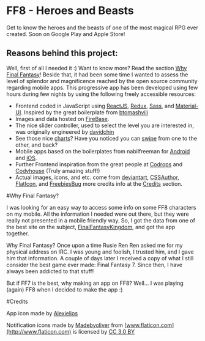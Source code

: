 FF8 - Heroes and Beasts
=============================

Get to know the heroes and the beasts of one of the most magical RPG ever created.
Soon on Google Play and Apple Store!

Reasons behind this project:
------------

Well, first of all I needed it :)
Want to know more? Read the section [Why Final Fantasy](#why-final-fantasy)!
Beside that, it had been some time I wanted to assess the level of splendor and magnificence reached by the open source community regarding mobile apps.
This progressive app has been developed using few hours during few nights by using the following freely accessible resources:

- Frontend coded in JavaScript using [ReactJS](https://facebook.github.io/react/), [Redux](http://redux.js.org/), [Sass](http://sass-lang.com/), and [Material-UI](http://www.material-ui.com/).
Inspired by the great boilerplate from [btomashvili](https://github.com/btomashvili/react-redux-firebase-boilerplate)
- Images and data hosted on [FireBase](https://firebase.google.com).
- The nice slider controller, used to select the level you are interested in, was originally engineered by [davidchin](https://github.com/davidchin/react-input-range)
- See those nice [charts](http://www.chartjs.org/)? Have you noticed you can [swipe](https://github.com/oliviertassinari/react-swipeable-views) from one to the other, and back?
- Mobile apps based on the boilerplates from nabilfreeman for [Android](https://github.com/nabilfreeman/android-webview-boilerplate) and [iOS](https://github.com/nabilfreeman/ios-universal-webview-boilerplate).
- Further Frontend inspiration from the great people at [Codrops](http://tympanus.net/codrops/) and [Codyhouse](http://codyhouse.co) (Truly amazing stuff!)
- Actual images, icons, and etc. come from [deviantart](http://www.deviantart.com/), [CSSAuthor](http://www.cssauthor.com/mobile-app-ui-psd/), [FlatIcon](http://www.flaticon.com), and [FreebiesBug](http://freebiesbug.com/) more credits info at the [Credits](#credits) section.

#Why Final Fantasy?

I was looking for an easy way to access some info on some FF8 characters on my mobile.
All the information I needed were out there, but they were really not presented in a mobile friendly way.
So, I got the data from one of the best site on the subject, [FinalFantasyKingdom](http://finalfantasykingdom.net/), and got the app together.

Why Final Fantasy?
Once upon a time Rusie Ren Ren asked me for my physical address on IRC.
I was young and foolish, I trusted him, and I gave him that information.
A couple of days later I received a copy of what I still consider the best game ever made: Final Fantasy 7.
Since then, I have always been addicted to that stuff!

But if FF7 is the best, why making an app on FF8?
Well... I was playing (again) FF8 when I decided to make the app :)

#Credits

App icon made by [Alexielios](http://alexielios.deviantart.com/art/Icon-Final-Fantasy-VIII-528510335)

Notification icons made by [Madebyoliver](http://www.flaticon.com/authors/madebyoliver) from [www.flaticon.com](http://www.flaticon.com) is licensed by [CC 3.0 BY](http://creativecommons.org/licenses/by/3.0/)
